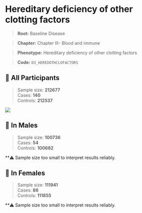 # Hereditary deficiency of other clotting factors

> **Root:** Baseline Disease  

> **Chapter:** Chapter III- Blood and immune  

> **Phenotype:** Hereditary deficiency of other clotting factors  

> **Code:** `D3_HEREDOTHCLOFACTORS`

## 🧪 All Participants  
> Sample size: **212677**  
> Cases: **140**  
> Controls: **212537**
<img src="/Disease/Figures/ALL/Incidence/D3_HEREDOTHCLOFACTORS.png"/>
<CsvTable src="/public/Disease/Data/ALL/Incidence/COX_D3_HEREDOTHCLOFACTORS.csv" label="🔍 View full results" />

## 👨 In Males  
> Sample size: **100736**  
> Cases: **54**  
> Controls: **100682**

**⚠️ Sample size too small to interpret results reliably.


## 👩 In Females  
> Sample size: **111941**  
> Cases: **86**  
> Controls: **111855**

**⚠️ Sample size too small to interpret results reliably.

